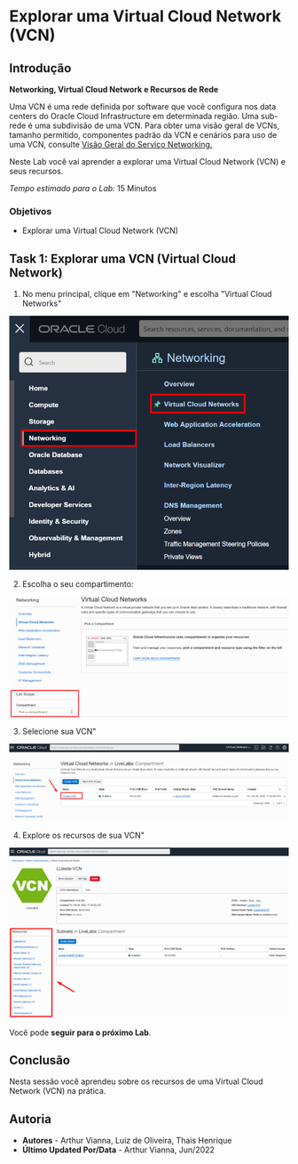 # Explorar uma Virtual Cloud Network (VCN)

## Introdução

**Networking, Virtual Cloud Network e Recursos de Rede**

Uma VCN é uma rede definida por software que você configura nos data centers do Oracle Cloud Infrastructure em determinada região. Uma sub-rede é uma subdivisão de uma VCN. Para obter uma visão geral de VCNs, tamanho permitido, componentes padrão da VCN e cenários para uso de uma VCN, consulte [Visão Geral do Serviço Networking.](https://docs.oracle.com/pt-br/iaas/Content/Network/Concepts/overview.htm#network_landing)

Neste Lab você vai aprender a explorar uma Virtual Cloud Network (VCN) e seus recursos.

*Tempo estimado para o Lab:* 15 Minutos

### Objetivos

* Explorar uma Virtual Cloud Network (VCN)

## Task 1: Explorar uma VCN (Virtual Cloud Network)

1.	No menu principal, clique em "Networking" e escolha "Virtual Cloud Networks"

![acesse o menu principal](./images/vcn-access-1.png)

2.	Escolha o seu compartimento:

![selecione seu compartimento](./images/vcn-select-compartment-2.png)

3. Selecione sua VCN"

![selecione sua vcn](./images/vcn-click.png)

4. Explore os recursos de sua VCN"

![explore os recursos](./images/vcn-explore.png)

Você pode **seguir para o próximo Lab**.

## Conclusão

Nesta sessão você aprendeu sobre os recursos de uma Virtual Cloud Network (VCN) na prática.

## Autoria

- **Autores** - Arthur Vianna, Luiz de Oliveira, Thais Henrique
- **Último Updated Por/Data** - Arthur Vianna, Jun/2022